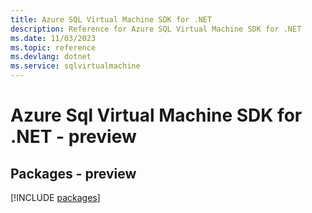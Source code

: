```yaml
---
title: Azure SQL Virtual Machine SDK for .NET
description: Reference for Azure SQL Virtual Machine SDK for .NET
ms.date: 11/03/2023
ms.topic: reference
ms.devlang: dotnet
ms.service: sqlvirtualmachine
---
```

# Azure Sql Virtual Machine SDK for .NET - preview
## Packages - preview
[!INCLUDE [packages](sql-virtual-machine-index.md)]